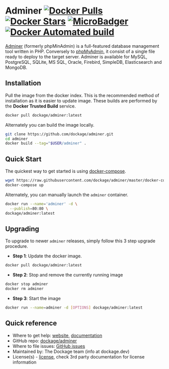 # Adminer [![Docker Pulls](https://img.shields.io/docker/pulls/dockage/adminer.svg?style=flat)](https://hub.docker.com/r/dockage/adminer/) [![Docker Stars](https://img.shields.io/docker/stars/dockage/adminer.svg?style=flat)](https://hub.docker.com/r/dockage/adminer/) [![MicroBadger](https://images.microbadger.com/badges/image/dockage/adminer.svg)](https://microbadger.com/images/dockage/adminer) [![Docker Automated build](https://img.shields.io/docker/automated/dockage/adminer.svg?style=flat)](https://hub.docker.com/r/dockage/adminer/)
[Adminer](https://www.adminer.org) (formerly phpMinAdmin) is a full-featured database management tool written in PHP. Conversely to [phpMyAdmin](https://www.phpmyadmin.net), it consist of a single file ready to deploy to the target server. Adminer is available for MySQL, PostgreSQL, SQLite, MS SQL, Oracle, Firebird, SimpleDB, Elasticsearch and MongoDB.


## Installation

Pull the image from the docker index. This is the recommended method of installation as it is easier to update image. These builds are performed by the **Docker Trusted Build** service.

```bash
docker pull dockage/adminer:latest
```

Alternately you can build the image locally.

```bash
git clone https://github.com/dockage/adminer.git
cd adminer
docker build --tag="$USER/adminer" .
```


## Quick Start

The quickest way to get started is using [docker-compose](https://docs.docker.com/compose/).

```bash
wget https://raw.githubusercontent.com/dockage/adminer/master/docker-compose.yml
docker-compose up
```

Alternately, you can manually launch the `adminer` container.

```bash
docker run --name='adminer' -d \
  --publish=80:80 \
dockage/adminer:latest
```


## Upgrading

To upgrade to newer `adminer` releases, simply follow this 3 step upgrade procedure.

- **Step 1**: Update the docker image.

```bash
docker pull dockage/adminer:latest
```

- **Step 2**: Stop and remove the currently running image

```bash
docker stop adminer
docker rm adminer
```

- **Step 3**: Start the image

```bash
docker run --name=adminer -d [OPTIONS] dockage/adminer:latest
```

## Quick reference
* Where to get help: [website](https://dockage.dev/), [documentation](https://dockage.dev/docs/)
* GitHub repo: [dockage/adminer](https://github.com/dockage/adminer)
* Where to file issues: [GitHub issues](https://github.com/dockage/adminer/issues)
* Maintained by: The Dockage team (info at dockage.dev)
* License(s) - [license](https://github.com/dockage/adminer/blob/main/LICENSE), check 3rd party documentation for license information